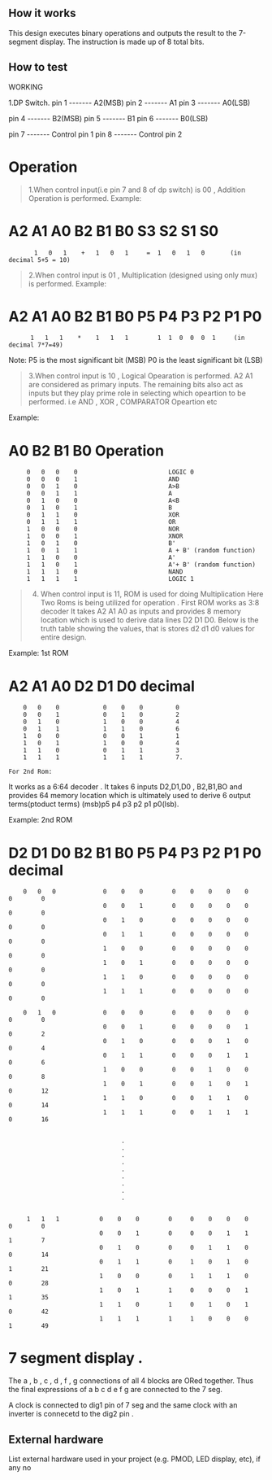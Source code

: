 <!---

This file is used to generate your project datasheet. Please fill in the information below and delete any unused
sections.

You can also include images in this folder and reference them in the markdown. Each image must be less than
512 kb in size, and the combined size of all images must be less than 1 MB.
-->

## How it works


This design executes binary operations and outputs the result to the 7-segment display.
The instruction is made up of 8 total bits.

## How to test

WORKING 

1.DP Switch.
  pin 1 ------- A2(MSB)
  pin 2 ------- A1
  pin 3 ------- A0(LSB)


  pin 4 ------- B2(MSB)
  pin 5 ------- B1
  pin 6 ------- B0(LSB)

  pin 7 ------- Control pin 1
  pin 8 ------- Control pin 2

# Operation 

>1.When control input(i.e pin 7 and 8 of dp switch) is 00 , Addition Operation is performed.
  Example: 
#          A2  A1  A0       B2  B1  B0       S3  S2  S1  S0
           1   0   1    +   1   0   1     =  1   0   1   0       (in decimal 5+5 = 10)

  



>2.When control input is 01 , Multiplication (designed using only mux) is performed.
  Example: 
#         A2  A1  A0       B2  B1  B0        P5 P4 P3 P2 P1 P0
          1   1   1    *    1   1   1        1  1  0  0  0  1     (in decimal 7*7=49)

Note: P5 is the most significant bit (MSB)
      P0 is the least significant bit (LSB) 



>3.When control input is 10 , Logical Opearation is performed.
  A2 A1 are considered as primary inputs.
  The remaining bits also act as inputs but they play prime role in selecting which opeartion to be performed.
  i.e AND , XOR , COMPARATOR Opeartion etc

  Example:
#        A0  B2  B1   B0                      Operation
         0   0   0    0                         LOGIC 0
         0   0   0    1                         AND 
         0   0   1    0                         A>B
         0   0   1    1                         A
         0   1   0    0                         A<B
         0   1   0    1                         B
         0   1   1    0                         XOR 
         0   1   1    1                         OR 
         1   0   0    0                         NOR 
         1   0   0    1                         XNOR 
         1   0   1    0                         B'
         1   0   1    1                         A + B' (random function)
         1   1   0    0                         A'
         1   1   0    1                         A'+ B' (random function)
         1   1   1    0                         NAND
         1   1   1    1                         LOGIC 1


>4. When control input is 11, ROM is used for doing Multiplication
  Here Two Roms is being utilized for operation . 
    First ROM works as  3:8 decoder 
  It  takes A2 A1 A0 as inputs and provides 8 memory location which is used to derive data lines D2 D1 D0.
   Below is the truth table showing the values, that is stores d2 d1 d0 values for entire  design.

   Example:
   1st ROM 
#       A2  A1   A0           D2   D1   D0     decimal    
        0   0    0            0    0    0         0            
        0   0    1            0    1    0         2 
        0   1    0            1    0    0         4 
        0   1    1            1    1    0         6 
        1   0    0            0    0    1         1 
        1   0    1            1    0    0         4 
        1   1    0            0    1    1         3 
        1   1    1            1    1    1         7.

    For 2nd Rom:
  It works as a 6:64 decoder .
  It takes 6 inputs D2,D1,D0 , B2,B1,BO and provides 64 memory location which is ultimately used to derive 6 
  output terms(ptoduct terms) 
  (msb)p5 p4 p3 p2 p1 p0(lsb).

  Example:
  2nd ROM
#       D2  D1  D0            B2   B1   B0       P5   P4   P3   P2   P1   P0    decimal 
        0   0   0             0    0    0        0    0    0    0    0    0        0 
                              0    0    1        0    0    0    0    0    0        0 
                              0    1    0        0    0    0    0    0    0        0 
                              0    1    1        0    0    0    0    0    0        0  
                              1    0    0        0    0    0    0    0    0        0 
                              1    0    1        0    0    0    0    0    0        0
                              1    1    0        0    0    0    0    0    0        0 
                              1    1    1        0    0    0    0    0    0        0

        0   1   0             0    0    0        0    0    0    0    0    0        0 
                              0    0    1        0    0    0    0    1    0        2 
                              0    1    0        0    0    0    1    0    0        4 
                              0    1    1        0    0    0    1    1    0        6 
                              1    0    0        0    0    1    0    0    0        8
                              1    0    1        0    0    1    0    1    0        12 
                              1    1    0        0    0    1    1    0    0        14 
                              1    1    1        0    0    1    1    1    0        16


                                   .
                                   .
                                   .
                                   .
                                   .
                                   .
                                   .
                                   .
                                   .
                                   

         1   1   1           0    0    0        0     0    0    0    0    0        0    
                             0    0    1        0     0    0    1    1    1        7 
                             0    1    0        0     0    1    1    0    0        14 
                             0    1    1        0     1    0    1    0    1        21 
                             1    0    0        0     1    1    1    0    0        28 
                             1    0    1        1     0    0    0    1    1        35 
                             1    1    0        1     0    1    0    1    0        42 
                             1    1    1        1     1    0    0    0    1        49



#  7 segment display .

   The a , b , c , d , f , g connections of all 4 blocks are ORed together.
   Thus the  final expressions of a b c d e f g are connected to the 7 seg.
   
   A clock is connected to dig1 pin of 7 seg and the same clock with an inverter is connecetd to the dig2 pin .


## External hardware

List external hardware used in your project (e.g. PMOD, LED display, etc), if any
no
